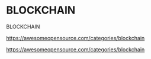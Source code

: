 # BLOCKCHAIN
BLOCKCHAIN


https://awesomeopensource.com/categories/blockchain

https://awesomeopensource.com/categories/blockchain

